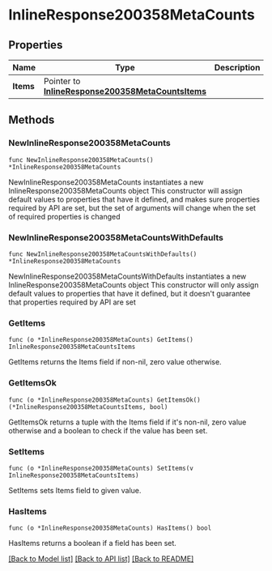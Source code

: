 # InlineResponse200358MetaCounts

## Properties

Name | Type | Description | Notes
------------ | ------------- | ------------- | -------------
**Items** | Pointer to [**InlineResponse200358MetaCountsItems**](InlineResponse200358MetaCountsItems.md) |  | [optional] 

## Methods

### NewInlineResponse200358MetaCounts

`func NewInlineResponse200358MetaCounts() *InlineResponse200358MetaCounts`

NewInlineResponse200358MetaCounts instantiates a new InlineResponse200358MetaCounts object
This constructor will assign default values to properties that have it defined,
and makes sure properties required by API are set, but the set of arguments
will change when the set of required properties is changed

### NewInlineResponse200358MetaCountsWithDefaults

`func NewInlineResponse200358MetaCountsWithDefaults() *InlineResponse200358MetaCounts`

NewInlineResponse200358MetaCountsWithDefaults instantiates a new InlineResponse200358MetaCounts object
This constructor will only assign default values to properties that have it defined,
but it doesn't guarantee that properties required by API are set

### GetItems

`func (o *InlineResponse200358MetaCounts) GetItems() InlineResponse200358MetaCountsItems`

GetItems returns the Items field if non-nil, zero value otherwise.

### GetItemsOk

`func (o *InlineResponse200358MetaCounts) GetItemsOk() (*InlineResponse200358MetaCountsItems, bool)`

GetItemsOk returns a tuple with the Items field if it's non-nil, zero value otherwise
and a boolean to check if the value has been set.

### SetItems

`func (o *InlineResponse200358MetaCounts) SetItems(v InlineResponse200358MetaCountsItems)`

SetItems sets Items field to given value.

### HasItems

`func (o *InlineResponse200358MetaCounts) HasItems() bool`

HasItems returns a boolean if a field has been set.


[[Back to Model list]](../README.md#documentation-for-models) [[Back to API list]](../README.md#documentation-for-api-endpoints) [[Back to README]](../README.md)


